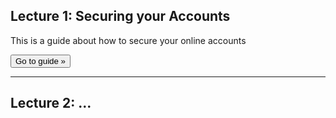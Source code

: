 ## Lecture 1: Securing your Accounts

This is a guide about how to secure your online accounts 

<a href="/lectures/1_Securing_Accoutns/"><button>Go to guide &raquo;</button></a>

---

## Lecture 2: ...
